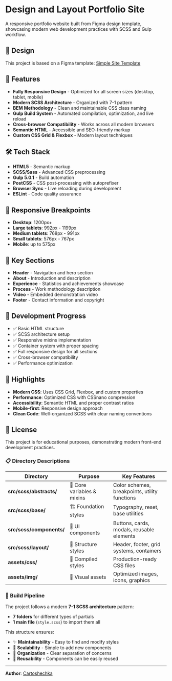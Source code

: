 # Design and Layout Portfolio Site

A responsive portfolio website built from Figma design template, showcasing modern web development practices with SCSS and Gulp workflow.

## 🎨 Design
This project is based on a Figma template:
[Simple Site Template](https://www.figma.com/design/0AJ044qDtJVGznIF4X0hLx/Simple-Site-UK-EN?node-id=0-1&p=f&t=DQDuNAvmqgk5CxuW-0)

## 🚀 Features

- **Fully Responsive Design** - Optimized for all screen sizes (desktop, tablet, mobile)
- **Modern SCSS Architecture** - Organized with 7-1 pattern
- **BEM Methodology** - Clean and maintainable CSS class naming
- **Gulp Build System** - Automated compilation, optimization, and live reload
- **Cross-browser Compatibility** - Works across all modern browsers
- **Semantic HTML** - Accessible and SEO-friendly markup
- **Custom CSS Grid & Flexbox** - Modern layout techniques

## 🛠️ Tech Stack

- **HTML5** - Semantic markup
- **SCSS/Sass** - Advanced CSS preprocessing
- **Gulp 5.0.1** - Build automation
- **PostCSS** - CSS post-processing with autoprefixer
- **Browser Sync** - Live reloading during development
- **ESLint** - Code quality assurance

## 📱 Responsive Breakpoints

- **Desktop**: 1200px+
- **Large tablets**: 992px - 1199px
- **Medium tablets**: 768px - 991px
- **Small tablets**: 576px - 767px
- **Mobile**: up to 575px

## 🎯 Key Sections

- **Header** - Navigation and hero section
- **About** - Introduction and description
- **Experience** - Statistics and achievements showcase
- **Process** - Work methodology description
- **Video** - Embedded demonstration video
- **Footer** - Contact information and copyright

## 🔄 Development Progress

- ✅ Basic HTML structure
- ✅ SCSS architecture setup
- ✅ Responsive mixins implementation
- ✅ Container system with proper spacing
- ✅ Full responsive design for all sections
- ✅ Cross-browser compatibility
- ✅ Performance optimization

## 🌟 Highlights

- **Modern CSS**: Uses CSS Grid, Flexbox, and custom properties
- **Performance**: Optimized CSS with CSSnano compression
- **Accessibility**: Semantic HTML and proper contrast ratios
- **Mobile-first**: Responsive design approach
- **Clean Code**: Well-organized SCSS with clear naming conventions

## 📄 License

This project is for educational purposes, demonstrating modern front-end development practices.

### 📋 Directory Descriptions

| Directory | Purpose | Key Features |
|-----------|---------|-------------|
| **src/scss/abstracts/** | 🔧 Core variables & mixins | Color schemes, breakpoints, utility functions |
| **src/scss/base/** | 🏗️ Foundation styles | Typography, reset, base utilities |
| **src/scss/components/** | 🧩 UI components | Buttons, cards, modals, reusable elements |
| **src/scss/layout/** | 🏢 Structure styles | Header, footer, grid systems, containers |
| **assets/css/** | 🎨 Compiled styles | Production-ready CSS files |
| **assets/img/** | 📸 Visual assets | Optimized images, icons, graphics |

### 🔄 Build Pipeline

The project follows a modern **7-1 SCSS architecture** pattern:
- **7 folders** for different types of partials
- **1 main file** (`style.scss`) to import them all

This structure ensures:
- ✨ **Maintainability** - Easy to find and modify styles
- 🚀 **Scalability** - Simple to add new components
- 🎯 **Organization** - Clear separation of concerns
- 🔄 **Reusability** - Components can be easily reused

---

**Author**: [Cartoshechka](https://github.com/Cartoshechka)